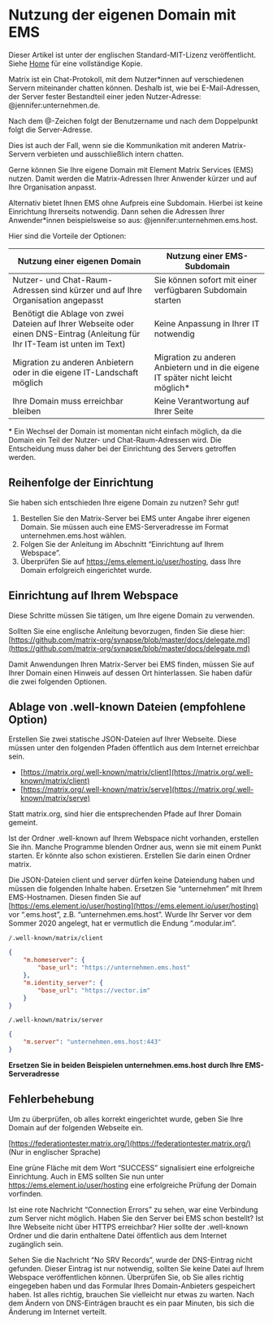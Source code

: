 # Nutzung der eigenen Domain mit EMS

Dieser Artikel ist unter der englischen Standard-MIT-Lizenz veröffentlicht. Siehe [Home](index.md) für eine vollständige Kopie.

Matrix ist ein Chat-Protokoll, mit dem Nutzer*innen auf verschiedenen Servern miteinander chatten können. Deshalb ist, wie bei E-Mail-Adressen, der Server fester Bestandteil einer jeden Nutzer-Adresse: @jennifer:unternehmen.de.

Nach dem @-Zeichen folgt der Benutzername und nach dem Doppelpunkt folgt die Server-Adresse.

Dies ist auch der Fall, wenn sie die Kommunikation mit anderen Matrix-Servern verbieten und ausschließlich intern chatten.

Gerne können Sie Ihre eigene Domain mit Element Matrix Services (EMS) nutzen. Damit werden die Matrix-Adressen Ihrer Anwender kürzer und auf Ihre Organisation anpasst.

Alternativ bietet Ihnen EMS ohne Aufpreis eine Subdomain. Hierbei ist keine Einrichtung Ihrerseits notwendig. Dann sehen die Adressen Ihrer Anwender*innen beispielsweise so aus: @jennifer:unternehmen.ems.host.

Hier sind die Vorteile der Optionen:

| Nutzung einer eigenen Domain                                                                                                 | Nutzung einer EMS-Subdomain                                                      |
| ---------------------------------------------------------------------------------------------------------------------------- | -------------------------------------------------------------------------------- |
| Nutzer- und Chat-Raum-Adressen sind kürzer und auf Ihre Organisation angepasst                                               | Sie können sofort mit einer verfügbaren Subdomain starten                        |
| Benötigt die Ablage von zwei Dateien auf Ihrer Webseite oder einen DNS-Eintrag (Anleitung für Ihr IT-Team ist unten im Text) | Keine Anpassung in Ihrer IT notwendig                                            |
| Migration zu anderen Anbietern oder in die eigene IT-Landschaft möglich                                                      | Migration zu anderen Anbietern und in die eigene IT später nicht leicht möglich* |
| Ihre Domain muss erreichbar bleiben                                                                                          | Keine Verantwortung auf Ihrer Seite                                              |

\* Ein Wechsel der Domain ist momentan nicht einfach möglich, da die Domain ein Teil der Nutzer- und Chat-Raum-Adressen wird. Die Entscheidung muss daher bei der Einrichtung des Servers getroffen werden.

## Reihenfolge der Einrichtung

Sie haben sich entschieden Ihre eigene Domain zu nutzen? Sehr gut!

1. Bestellen Sie den Matrix-Server bei EMS unter Angabe ihrer eigenen Domain. Sie müssen auch eine EMS-Serveradresse im Format unternehmen.ems.host wählen.
1. Folgen Sie der Anleitung im Abschnitt “Einrichtung auf Ihrem Webspace”.
1. Überprüfen Sie auf https://ems.element.io/user/hosting, dass Ihre Domain erfolgreich eingerichtet wurde.

## Einrichtung auf Ihrem Webspace

Diese Schritte müssen Sie tätigen, um Ihre eigene Domain zu verwenden.

Sollten Sie eine englische Anleitung bevorzugen, finden Sie diese hier:
[https://github.com/matrix-org/synapse/blob/master/docs/delegate.md](https://github.com/matrix-org/synapse/blob/master/docs/delegate.md)

Damit Anwendungen Ihren Matrix-Server bei EMS finden, müssen Sie auf Ihrer Domain einen Hinweis auf dessen Ort hinterlassen. Sie haben dafür die zwei folgenden Optionen.

## Ablage von .well-known Dateien (empfohlene Option)

Erstellen Sie zwei statische JSON-Dateien auf Ihrer Webseite. Diese müssen unter den folgenden Pfaden öffentlich aus dem Internet erreichbar sein.

- [https://matrix.org/.well-known/matrix/client](https://matrix.org/.well-known/matrix/client)
- [https://matrix.org/.well-known/matrix/serve](https://matrix.org/.well-known/matrix/serve)

Statt matrix.org, sind hier die entsprechenden Pfade auf Ihrer Domain gemeint.

Ist der Ordner .well-known auf Ihrem Webspace nicht vorhanden, erstellen Sie ihn. Manche Programme blenden Ordner aus, wenn sie mit einem Punkt starten. Er könnte also schon existieren. Erstellen Sie darin einen Ordner matrix.

Die JSON-Dateien client und server dürfen keine Dateiendung haben und müssen die folgenden Inhalte haben. Ersetzen Sie “unternehmen” mit Ihrem EMS-Hostnamen. Diesen finden Sie auf [https://ems.element.io/user/hosting](https://ems.element.io/user/hosting) vor “.ems.host”, z.B. “unternehmen.ems.host”. Wurde Ihr Server vor dem Sommer 2020 angelegt, hat er vermutlich die Endung “.modular.im”.

`/.well-known/matrix/client`

```json
{
    "m.homeserver": {
        "base_url": "https://unternehmen.ems.host"
    },
    "m.identity_server": {
        "base_url": "https://vector.im"
    }
}
```

`/.well-known/matrix/server`

```json
{
    "m.server": "unternehmen.ems.host:443"
}
```

**Ersetzen Sie in beiden Beispielen unternehmen.ems.host durch Ihre EMS-Serveradresse**

## Fehlerbehebung

Um zu überprüfen, ob alles korrekt eingerichtet wurde, geben Sie Ihre Domain auf der folgenden Webseite ein.

[https://federationtester.matrix.org/](https://federationtester.matrix.org/) (Nur in englischer Sprache)

Eine grüne Fläche mit dem Wort “SUCCESS” signalisiert eine erfolgreiche Einrichtung. Auch in EMS sollten Sie nun unter https://ems.element.io/user/hosting eine erfolgreiche Prüfung der Domain vorfinden.

Ist eine rote Nachricht “Connection Errors” zu sehen, war eine Verbindung zum Server nicht möglich. Haben Sie den Server bei EMS schon bestellt? Ist Ihre Webseite nicht über HTTPS erreichbar? Hier sollte der .well-known Ordner und die darin enthaltene Datei öffentlich aus dem Internet zugänglich sein.

Sehen Sie die Nachricht “No SRV Records”, wurde der DNS-Eintrag nicht gefunden. Dieser Eintrag ist nur notwendig, sollten Sie keine Datei auf Ihrem Webspace veröffentlichen können. Überprüfen Sie, ob Sie alles richtig eingegeben haben und das Formular Ihres Domain-Anbieters gespeichert haben. Ist alles richtig, brauchen Sie vielleicht nur etwas zu warten. Nach dem Ändern von DNS-Einträgen braucht es ein paar Minuten, bis sich die Änderung im Internet verteilt.

